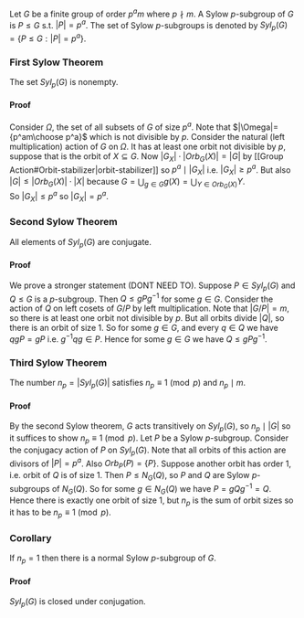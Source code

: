 Let $G$ be a finite group of order $p^am$ where $p \nmid m$. 
A Sylow $p$-subgroup of $G$ is $P\leq G$ s.t. $|P|=p^a$. 
The set of Sylow $p$-subgroups is denoted by $Syl_p(G)=\{P\leq G: |P|=p^a\}$. 
### First Sylow Theorem
The set $Syl_p(G)$ is nonempty.
#### Proof
Consider $\Omega$, the set of all subsets of $G$ of size $p^a$. 
Note that $|\Omega|={p^am\choose p^a}$ which is not divisible by $p$. 
Consider the natural (left multiplication) action of $G$ on $\Omega$.
It has at least one orbit not divisible by $p$, suppose that is the orbit of $X\subseteq G$. 
Now $|G_X|\cdot |Orb_G(X)|=|G|$ by [[Group Action#Orbit-stabilizer|orbit-stabilizer]] so $p^a\mid |G_X|$ i.e. $|G_X|\geq p^a$. 
But also $|G|\leq |Orb_G(X)|\cdot |X|$ because $G=\bigcup_{g\in G} g(X)=\bigcup_{Y\in Orb_G(X)}Y$.  
So $|G_X|\leq p^a$ so $|G_X|=p^a$. 
### Second Sylow Theorem
All elements of $Syl_p(G)$ are conjugate. 
#### Proof
We prove a stronger statement (DONT NEED TO). 
Suppose $P\in Syl_p(G)$ and $Q\leq G$ is a $p$-subgroup. 
Then $Q\leq gPg^{-1}$ for some $g\in G$. 
Consider the action of $Q$ on left cosets of $G/P$ by left multiplication. 
Note that $|G/P|=m$, so there is at least one orbit not divisible by $p$. 
But all orbits divide $|Q|$, so there is an orbit of size $1$. 
So for some $g\in G$, and every $q\in Q$ we have $qgP=gP$ i.e. $g^{-1}qg\in P$. 
Hence for some $g\in G$ we have $Q\leq gPg^{-1}$. 
### Third Sylow Theorem
The number $n_p=|Syl_p(G)|$ satisfies $n_p\equiv 1\pmod{p}$ and $n_p\mid m$.
#### Proof
By the second Sylow theorem, $G$ acts transitively on $Syl_p(G)$, 
so $n_p\mid |G|$ so it suffices to show $n_p\equiv 1\pmod p$. 
Let $P$ be a Sylow $p$-subgroup. 
Consider the conjugacy action of $P$ on $Syl_p(G)$. 
Note that all orbits of this action are divisors of $|P|=p^a$. 
Also $Orb_P(P)=\{P\}$. 
Suppose another orbit has order 1, i.e. orbit of $Q$ is of size 1. 
Then $P\leq N_G(Q)$, so $P$ and $Q$ are Sylow $p$-subgroups of $N_G(Q)$. 
So for some $g\in N_G(Q)$ we have $P=gQg^{-1}=Q$. 
Hence there is exactly one orbit of size $1$, 
but $n_p$ is the sum of orbit sizes so it has to be $n_p\equiv 1\pmod p$.
### Corollary
If $n_p=1$ then there is a normal Sylow $p$-subgroup of $G$.
#### Proof
$Syl_p(G)$ is closed under conjugation.
